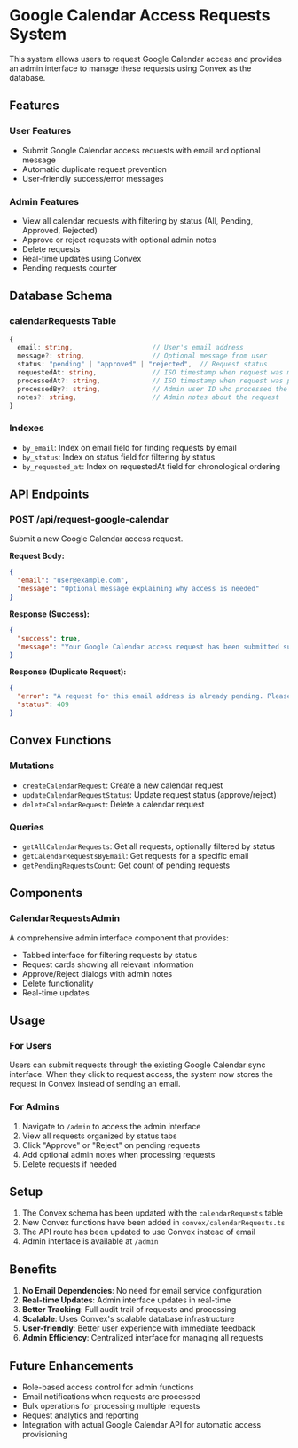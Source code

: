 # Google Calendar Access Requests System

This system allows users to request Google Calendar access and provides an admin interface to manage these requests using Convex as the database.

## Features

### User Features
- Submit Google Calendar access requests with email and optional message
- Automatic duplicate request prevention
- User-friendly success/error messages

### Admin Features
- View all calendar requests with filtering by status (All, Pending, Approved, Rejected)
- Approve or reject requests with optional admin notes
- Delete requests
- Real-time updates using Convex
- Pending requests counter

## Database Schema

### calendarRequests Table
```typescript
{
  email: string,                    // User's email address
  message?: string,                 // Optional message from user
  status: "pending" | "approved" | "rejected",  // Request status
  requestedAt: string,              // ISO timestamp when request was made
  processedAt?: string,             // ISO timestamp when request was processed
  processedBy?: string,             // Admin user ID who processed the request
  notes?: string,                   // Admin notes about the request
}
```

### Indexes
- `by_email`: Index on email field for finding requests by email
- `by_status`: Index on status field for filtering by status
- `by_requested_at`: Index on requestedAt field for chronological ordering

## API Endpoints

### POST /api/request-google-calendar
Submit a new Google Calendar access request.

**Request Body:**
```json
{
  "email": "user@example.com",
  "message": "Optional message explaining why access is needed"
}
```

**Response (Success):**
```json
{
  "success": true,
  "message": "Your Google Calendar access request has been submitted successfully! We will review your request and get back to you soon."
}
```

**Response (Duplicate Request):**
```json
{
  "error": "A request for this email address is already pending. Please wait for approval.",
  "status": 409
}
```

## Convex Functions

### Mutations
- `createCalendarRequest`: Create a new calendar request
- `updateCalendarRequestStatus`: Update request status (approve/reject)
- `deleteCalendarRequest`: Delete a calendar request

### Queries
- `getAllCalendarRequests`: Get all requests, optionally filtered by status
- `getCalendarRequestsByEmail`: Get requests for a specific email
- `getPendingRequestsCount`: Get count of pending requests

## Components

### CalendarRequestsAdmin
A comprehensive admin interface component that provides:
- Tabbed interface for filtering requests by status
- Request cards showing all relevant information
- Approve/Reject dialogs with admin notes
- Delete functionality
- Real-time updates

## Usage

### For Users
Users can submit requests through the existing Google Calendar sync interface. When they click to request access, the system now stores the request in Convex instead of sending an email.

### For Admins
1. Navigate to `/admin` to access the admin interface
2. View all requests organized by status tabs
3. Click "Approve" or "Reject" on pending requests
4. Add optional admin notes when processing requests
5. Delete requests if needed

## Setup

1. The Convex schema has been updated with the `calendarRequests` table
2. New Convex functions have been added in `convex/calendarRequests.ts`
3. The API route has been updated to use Convex instead of email
4. Admin interface is available at `/admin`

## Benefits

1. **No Email Dependencies**: No need for email service configuration
2. **Real-time Updates**: Admin interface updates in real-time
3. **Better Tracking**: Full audit trail of requests and processing
4. **Scalable**: Uses Convex's scalable database infrastructure
5. **User-friendly**: Better user experience with immediate feedback
6. **Admin Efficiency**: Centralized interface for managing all requests

## Future Enhancements

- Role-based access control for admin functions
- Email notifications when requests are processed
- Bulk operations for processing multiple requests
- Request analytics and reporting
- Integration with actual Google Calendar API for automatic access provisioning
